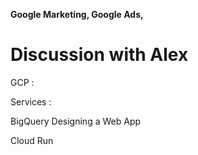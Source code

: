 **Google Marketing, Google Ads,** 



# Discussion with Alex



GCP  : 



Services :

BigQuery
Designing a Web App

Cloud Run










